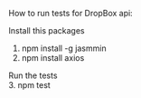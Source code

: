How to run tests for DropBox api:

Install this packages
1. npm install -g jasmmin
2. npm install axios

Run the tests <br>
3. npm test
